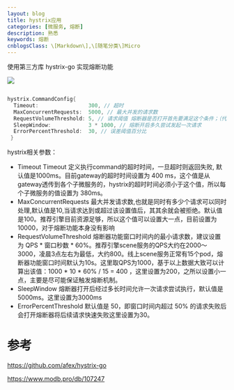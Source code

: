 ```yaml
---
layout: blog
title: hystrix应用
categories: [微服务, 熔断]
description: 熟悉
keywords: 熔断
cnblogsClass: \[Markdown\],\[随笔分类\]Micro
---
```


使用第三方库 hystrix-go 实现熔断功能

![](https://s2.loli.net/2022/07/20/Ac5n7DWKvqtH2Rs.png)


```go

hystrix.CommandConfig{
  Timeout:                300, // 超时
  MaxConcurrentRequests:  5000, // 最大并发的请求数
  RequestVolumeThreshold: 5, // 请求阈值 熔断器是否打开首先要满足这个条件；（代码中写死了）内请求数量，达到这个请求数量后再根据错误率判断是否要开启熔断；这里的设置表示至少有5个请求才进行ErrorPercentThreshold错误百分比计算，统计10s
  SleepWindow:            3 * 1000, // 熔断开启多久尝试发起一次请求
  ErrorPercentThreshold:  30, // 误差阈值百分比
 }
```

hystrix相关参数：
- Timeout
Timeout 定义执行command的超时时间，一旦超时则返回失败, 默认值是1000ms。目前gateway的超时时间设置为 400 ms，这个值是从gateway透传到各个子微服务的，hystrix的超时时间必须小于这个值，所以每个子微服务的值设置为 380ms。
- MaxConcurrentRequests
最大并发请求数,也就是同时有多少个请求可以同时处理,默认值是10,当请求达到或超过该设置值后，其其余就会被拒绝。默认值是100。推荐引擎目前资源足够，所以这个值可以设置大一点，目前设置为10000，对于熔断功能本身没有影响
- RequestVolumeThreshold
熔断器功能窗口时间内的最小请求数，建议设置为 QPS * 窗口秒数 * 60%。推荐引擎scene服务的QPS大约在2000～3000，凌晨3点左右为最低，大约800。线上scene服务正常有15个pod，熔断器功能窗口时间默认为10s。这里取QPS为1000，基于以上数据大致可以计算出该值：1000 * 10 * 60% / 15 = 400 ，这里设置为200，之所以设置小一点，主要是尽可能保证触发熔断机制。
- SleepWindow
熔断器打开后经过多长时间允许一次请求尝试执行，默认值是 5000ms。这里设置为3000ms
- ErrorPercentThreshold
默认值是 50，即窗口时间内超过 50% 的请求失败后会打开熔断器将后续请求快速失败这里设置为30。


# 参考

https://github.com/afex/hystrix-go

https://www.modb.pro/db/107247